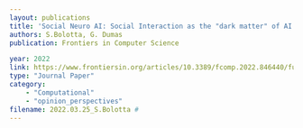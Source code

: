 ```yaml
---
layout: publications
title: 'Social Neuro AI: Social Interaction as the "dark matter" of AI'
authors: S.Bolotta, G. Dumas
publication: Frontiers in Computer Science

year: 2022
link: https://www.frontiersin.org/articles/10.3389/fcomp.2022.846440/full
type: "Journal Paper"
category: 
    - "Computational"
    - "opinion_perspectives"
filename: 2022.03.25_S.Bolotta # 
---
```

